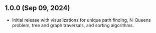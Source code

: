## 1.0.0 (Sep 09, 2024)

- Initial release with visualizations for unique path finding, N-Queens problem, tree and graph traversals, and sorting algorithms.
